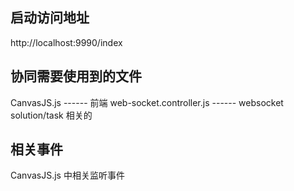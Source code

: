 ## 启动访问地址
http://localhost:9990/index

## 协同需要使用到的文件
CanvasJS.js ------ 前端
web-socket.controller.js ------ websocket
solution/task 相关的 

## 相关事件
CanvasJS.js 中相关监听事件
